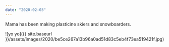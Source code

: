 ```yaml
---
date: "2020-02-03"
---
```


Mama has been making plasticine skiers and snowboarders.

![yo yo]({{ site.baseurl }}/assets/images/2020/be5ce267a13b96a0ad51d83c5eb4f73ea519421f.jpg)
